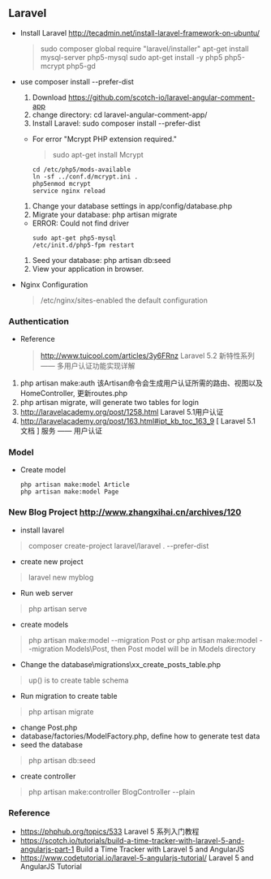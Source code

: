 ## Laravel
+ Install Laravel http://tecadmin.net/install-laravel-framework-on-ubuntu/
  > sudo composer global require "laravel/installer"
  > apt-get install mysql-server php5-mysql
  > sudo apt-get install -y php5 php5-mcrypt php5-gd

+ use composer install --prefer-dist
  1. Download https://github.com/scotch-io/laravel-angular-comment-app
  1. change directory: cd laravel-angular-comment-app/
  1. Install Laravel: sudo composer install --prefer-dist
    + For error "Mcrypt PHP extension required."
      > sudo apt-get install Mcrypt

      ```
      cd /etc/php5/mods-available
      ln -sf ../conf.d/mcrypt.ini .
      php5enmod mcrypt
      service nginx reload
      ```
  1. Change your database settings in app/config/database.php
  1. Migrate your database: php artisan migrate
    + ERROR: Could not find driver
      ```
      sudo apt-get php5-mysql
      /etc/init.d/php5-fpm restart
      ```
  1. Seed your database: php artisan db:seed
  1. View your application in browser.
+ Nginx Configuration
  > /etc/nginx/sites-enabled the default configuration

### Authentication
+ Reference
  > http://www.tuicool.com/articles/3y6FRnz Laravel 5.2 新特性系列 —— 多用户认证功能实现详解
1. php artisan make:auth 该Artisan命令会生成用户认证所需的路由、视图以及HomeController, 更新routes.php
2. php artisan migrate, will generate two tables for login
1. http://laravelacademy.org/post/1258.html Laravel 5.1用户认证
1. http://laravelacademy.org/post/163.html#ipt_kb_toc_163_9 [ Laravel 5.1 文档 ] 服务 —— 用户认证
### Model
+ Create model
  ```
  php artisan make:model Article
  php artisan make:model Page
  ```
### New Blog Project http://www.zhangxihai.cn/archives/120
+ install lavarel
> composer create-project laravel/laravel . --prefer-dist
+ create new project
> laravel new myblog
+ Run web server
> php artisan serve
+ create models
> php artisan make:model --migration Post
> or php artisan make:model --migration Models\Post, then Post model will be in Models directory
+ Change the database\migrations\xx_create_posts_table.php
> up() is to create table schema
+ Run migration to create table
> php artisan migrate
+ change Post.php
+ database/factories/ModelFactory.php, define how to generate test data
+ seed the database
> php artisan db:seed
+ create controller
> php artisan make:controller BlogController --plain



### Reference
+ https://phphub.org/topics/533 Laravel 5 系列入门教程
+ https://scotch.io/tutorials/build-a-time-tracker-with-laravel-5-and-angularjs-part-1 Build a Time Tracker with Laravel 5 and AngularJS
+ https://www.codetutorial.io/laravel-5-angularjs-tutorial/ Laravel 5 and AngularJS Tutorial
